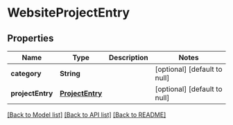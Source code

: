 # WebsiteProjectEntry
## Properties

| Name | Type | Description | Notes |
|------------ | ------------- | ------------- | -------------|
| **category** | **String** |  | [optional] [default to null] |
| **projectEntry** | [**ProjectEntry**](ProjectEntry.md) |  | [optional] [default to null] |

[[Back to Model list]](../README.md#documentation-for-models) [[Back to API list]](../README.md#documentation-for-api-endpoints) [[Back to README]](../README.md)

